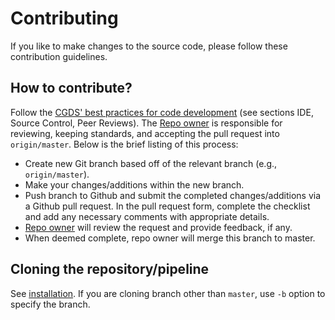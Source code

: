 # Contributing

If you like to make changes to the source code, please follow these contribution guidelines.

## How to contribute?

Follow the [CGDS' best practices for code
development](http://cgds.uab.edu/manual-of-operations/standards-definitions/#standard-practices) (see sections IDE,
Source Control, Peer Reviews). The [Repo owner](./README.md#Repo-owner) is responsible for reviewing, keeping standards,
and accepting the pull request into `origin/master`. Below is the brief listing of this process:

- Create new Git branch based off of the relevant branch (e.g., `origin/master`).
- Make your changes/additions within the new branch.
- Push branch to Github and submit the completed changes/additions via a Github pull request. In the pull request
  form, complete the checklist and add any necessary comments with appropriate details.
- [Repo owner](./README.md#repo-owners) will review the request and provide feedback, if any.
- When deemed complete, repo owner will merge this branch to master.


## Cloning the repository/pipeline

See [installation](docs/installation.md). If you are cloning branch other than `master`, use `-b` option to specify the
branch.

